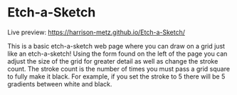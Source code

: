 # Etch-a-Sketch

Live preview: https://harrison-metz.github.io/Etch-a-Sketch/

This is a basic etch-a-sketch web page where you can draw on a grid just like an etch-a-sketch!
Using the form found on the left of the page you can adjust the size of the grid for greater detail
as well as change the stroke count. The stroke count is the number of times you must pass a grid square
to fully make it black. For example, if you set the stroke to 5 there will be 5 gradients between white and black.